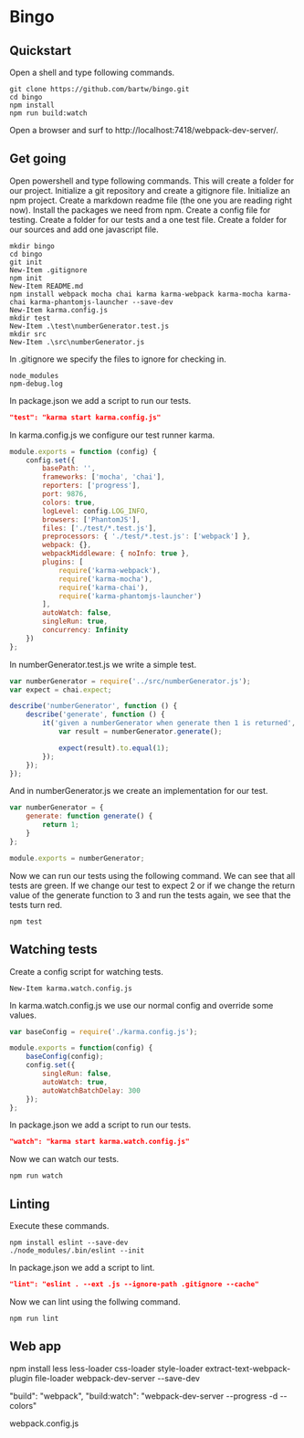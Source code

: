 # Bingo

## Quickstart

Open a shell and type following commands.

```shell
git clone https://github.com/bartw/bingo.git
cd bingo
npm install
npm run build:watch
```

Open a browser and surf to http://localhost:7418/webpack-dev-server/.

## Get going

Open powershell and type following commands.
This will create a folder for our project. 
Initialize a git repository and create a gitignore file.
Initialize an npm project.
Create a markdown readme file (the one you are reading right now).
Install the packages we need from npm.
Create a config file for testing.
Create a folder for our tests and a one test file.
Create a folder for our sources and add one javascript file.

```shell
mkdir bingo
cd bingo
git init
New-Item .gitignore
npm init
New-Item README.md
npm install webpack mocha chai karma karma-webpack karma-mocha karma-chai karma-phantomjs-launcher --save-dev
New-Item karma.config.js
mkdir test
New-Item .\test\numberGenerator.test.js
mkdir src
New-Item .\src\numberGenerator.js
```

In .gitignore we specify the files to ignore for checking in.

```
node_modules
npm-debug.log
```

In package.json we add a script to run our tests.

```json
"test": "karma start karma.config.js"
```

In karma.config.js we configure our test runner karma.

```js
module.exports = function (config) {
    config.set({
        basePath: '',
        frameworks: ['mocha', 'chai'],
        reporters: ['progress'],
        port: 9876,
        colors: true,
        logLevel: config.LOG_INFO,
        browsers: ['PhantomJS'],
        files: ['./test/*.test.js'],
        preprocessors: { './test/*.test.js': ['webpack'] },
        webpack: {},
        webpackMiddleware: { noInfo: true },
        plugins: [
            require('karma-webpack'),
            require('karma-mocha'),
            require('karma-chai'),  
            require('karma-phantomjs-launcher')
        ],
        autoWatch: false,
        singleRun: true,
        concurrency: Infinity
    })
};
```

In numberGenerator.test.js we write a simple test.

```js
var numberGenerator = require('../src/numberGenerator.js');
var expect = chai.expect;

describe('numberGenerator', function () {
    describe('generate', function () {
        it('given a numberGenerator when generate then 1 is returned', function () {
            var result = numberGenerator.generate();

            expect(result).to.equal(1);
        });
    });
});
```

And in numberGenerator.js we create an implementation for our test.

```js
var numberGenerator = {
    generate: function generate() {
        return 1;
    }
};

module.exports = numberGenerator;
```

Now we can run our tests using the following command.
We can see that all tests are green.
If we change our test to expect 2 or if we change the return value of the generate function to 3 and run the tests again, we see that the tests turn red.

```shell
npm test
```

## Watching tests

Create a config script for watching tests.

```shell
New-Item karma.watch.config.js
```

In karma.watch.config.js we use our normal config and override some values.

```js
var baseConfig = require('./karma.config.js');

module.exports = function(config) {
    baseConfig(config);
    config.set({
        singleRun: false,
        autoWatch: true,
        autoWatchBatchDelay: 300
    });
};
```

In package.json we add a script to run our tests.

```json
"watch": "karma start karma.watch.config.js"
```

Now we can watch our tests.

```shell
npm run watch
```

## Linting

Execute these commands.

```shell
npm install eslint --save-dev
./node_modules/.bin/eslint --init
```

In package.json we add a script to lint.

```json
"lint": "eslint . --ext .js --ignore-path .gitignore --cache"
```

Now we can lint using the follwing command.

```shell
npm run lint
```

## Web app

npm install less less-loader css-loader style-loader extract-text-webpack-plugin file-loader webpack-dev-server --save-dev

"build": "webpack",
"build:watch": "webpack-dev-server --progress -d --colors"

webpack.config.js